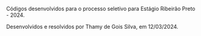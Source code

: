 Códigos desenvolvidos para o processo seletivo para Estágio Ribeirão Preto - 2024.

Desenvolvidos e resolvidos por Thamy de Gois Silva, em 12/03/2024.
